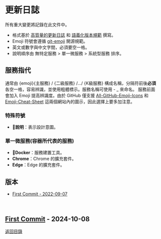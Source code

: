 # 更新日誌
所有重大變更將記錄在此文件中。

- 格式基於 [高質量的更新日誌](https://keepachangelog.com/zh-TW/1.1.0/) 和 [語義化版本規範](https://semver.org/spec/v2.0.0.html) 撰寫。
- Emoji 符號會遵循 [git-emoji](https://github.com/hooj0/git-emoji-guide?tab=readme-ov-file) 開源規範。
- 英文或數字與中文字間，必須要空一格。
- 說明順序由 無特定服務 > 單一微服務 > 系統型服務 排序。

## 服務指代
通常由 {emoji}{主服務} / {二級服務} /.../ {K級服務} 構成名稱，分隔符前後**必須**各空一格，容易辨識，並使用粗體標示。服務名稱可使用 - _ 來命名。
服務前面會加入 Emoji 提高辨識度。由於 GitHub 僅支援 [All-GitHub-Emoji-Icons](https://github.com/scotch-io/All-Github-Emoji-Icons) 和 [Emoji-Cheat-Sheet](https://www.webfx.com/tools/emoji-cheat-sheet/https://www.webfx.com/tools/emoji-cheat-sheet/) 這兩個網站內的圖示，因此選擇上要多加注意。

### 特殊符號
- **:memo:說明**：表示設計意圖。

### 單一微服務(容器所代表的服務)
- **:whale2:Docker**：服務建置工具。
- **Chrome**：Chrome 的擴充套件。
- **Edge**：Edge 的擴充套件。

## 版本
<!-- no toc -->
- [First Commit - 2022-09-07](#first-commit---2022-09-07)

<br>

## [First Commit] - 2024-10-08
[返回目錄](#版本)

[first commit]:  https://github.com/CAkai/umc-iphotos/commit/f6807a638036e5dd7d915eac74ff1c9d6ac62d29